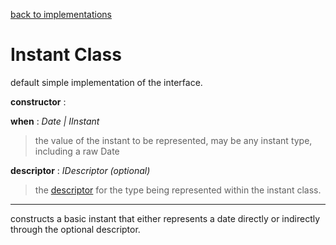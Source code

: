 [back to implementations](./instant_implementations.md) 

# Instant Class 
 default simple implementation of the interface. 

**constructor** :

**when** : *Date | IInstant*
> the value of the instant to be represented, may be any instant type, including a raw Date

**descriptor** : *IDescriptor (optional)*
> the [descriptor](../descriptor/descriptor.md) for the type being represented within the instant class. 

---
constructs a basic instant that either represents a date directly or indirectly through the optional descriptor. 


